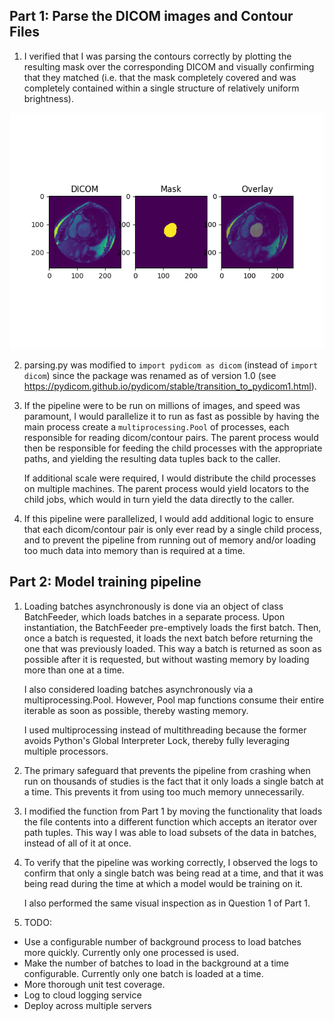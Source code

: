 ## Part 1: Parse the DICOM images and Contour Files

1) I verified that I was parsing the contours correctly by plotting the resulting mask over the corresponding DICOM and visually confirming that they matched (i.e. that the mask completely covered and was completely contained within a single structure of relatively uniform brightness). 

![Example Output](/tmp_0007.png)

2) parsing.py was modified to `import pydicom as dicom` (instead of `import dicom`) since the package was renamed as of version 1.0 (see https://pydicom.github.io/pydicom/stable/transition_to_pydicom1.html).

3) If the pipeline were to be run on millions of images, and speed was paramount, I would parallelize it to run as fast as possible by having the main process create a `multiprocessing.Pool` of processes, each responsible for reading dicom/contour pairs. The parent process would then be responsible for feeding the child processes with the appropriate paths, and yielding the resulting data tuples back to the caller.

    If additional scale were required, I would distribute the child processes on multiple machines. The parent process would yield locators to the child jobs, which would in turn yield the data directly to the caller.

4) If this pipeline were parallelized, I would add additional logic to ensure that each dicom/contour pair is only ever read by a single child process, and to prevent the pipeline from running out of memory and/or loading too much data into memory than is required at a time.

## Part 2: Model training pipeline

1) Loading batches asynchronously is done via an object of class BatchFeeder, which loads batches in a separate process. Upon instantiation, the BatchFeeder pre-emptively loads the first batch. Then, once a batch is requested, it loads the next batch before returning the one that was previously loaded. This way a batch is returned as soon as possible after it is requested, but without wasting memory by loading more than one at a time.

    I also considered loading batches asynchronously via a multiprocessing.Pool. However, Pool map functions consume their entire iterable as soon as possible, thereby wasting memory. 

    I used multiprocessing instead of multithreading because the former avoids Python's Global Interpreter Lock, thereby fully leveraging multiple processors.

2) The primary safeguard that prevents the pipeline from crashing when run on thousands of studies is the fact that it only loads a single batch at a time. This prevents it from using too much memory unnecessarily.

3) I modified the function from Part 1 by moving the functionality that loads the file contents into a different function which accepts an iterator over path tuples. This way I was able to load subsets of the data in batches, instead of all of it at once.

4) To verify that the pipeline was working correctly, I observed the logs to confirm that only a single batch was being read at a time, and that it was being read during the time at which a model would be training on it.

    I also performed the same visual inspection as in Question 1 of Part 1.

5) TODO:

- Use a configurable number of background process to load batches more quickly. Currently only one processed is used.
- Make the number of batches to load in the background at a time configurable. Currently only one batch is loaded at a time.
- More thorough unit test coverage. 
- Log to cloud logging service
- Deploy across multiple servers
